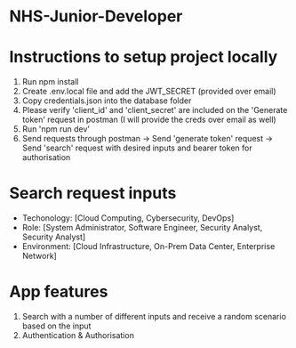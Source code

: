 # NHS-Junior-Developer

# Instructions to setup project locally
1. Run npm install
2. Create .env.local file and add the JWT_SECRET (provided over email)
3. Copy credentials.json into the database folder
3. Please verify 'client_id' and 'client_secret' are included on the 'Generate token' request in postman (I will provide the creds over email as well)
4. Run 'npm run dev'
5. Send requests through postman
    -> Send 'generate token' request
    -> Send 'search' request with desired inputs and bearer token for authorisation

# Search request inputs
- Techonology: [Cloud Computing, Cybersecurity, DevOps]
- Role: [System Administrator, Software Engineer, Security Analyst, Security Analyst]
- Environment: [Cloud Infrastructure, On-Prem Data Center, Enterprise Network]

# App features
1. Search with a number of different inputs and receive a random scenario based on the input
2. Authentication & Authorisation
